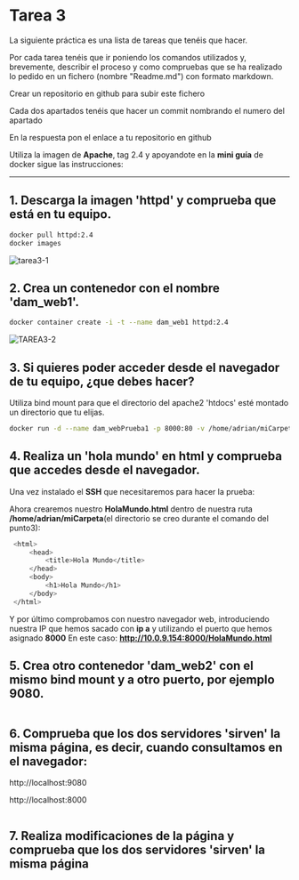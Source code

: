 # Tarea 3

La siguiente práctica es una lista de tareas que tenéis que hacer. 

Por cada tarea tenéis que ir poniendo los comandos utilizados y, brevemente, describir el proceso y como compruebas que se ha realizado lo pedido en un fichero (nombre "Readme.md") con formato markdown.

Crear un repositorio en github para subir este fichero

Cada dos apartados tenéis que hacer un commit nombrando el numero del apartado

En la respuesta pon el enlace a tu repositorio en github

Utiliza la imagen de **Apache**, tag 2.4 y apoyandote en la **mini guía** de docker sigue las instrucciones:

---
## 1. Descarga la imagen 'httpd' y comprueba que está en tu equipo.
```bash
docker pull httpd:2.4
docker images
```
![tarea3-1](https://github.com/user-attachments/assets/9183239f-5608-48d3-81ec-351bb207bfde)


## 2. Crea un contenedor con el nombre 'dam_web1'.
```bash
docker container create -i -t --name dam_web1 httpd:2.4
```
![TAREA3-2](https://github.com/user-attachments/assets/71edbffe-7b2c-498f-90ff-b2581e715b57)


## 3. Si quieres poder acceder desde el navegador de tu equipo, ¿que debes hacer?
Utiliza bind mount para que el directorio del apache2 'htdocs' esté montado un directorio que tu elijas.
```bash
docker run -d --name dam_webPrueba1 -p 8000:80 -v /home/adrian/miCarpeta:/usr/local/apache2/htdocs httpd:2.4
```

## 4. Realiza un 'hola mundo' en html y comprueba que accedes desde el navegador.
Una vez instalado el **SSH** que necesitaremos para hacer la prueba: 

Ahora crearemos nuestro **HolaMundo.html** dentro de nuestra ruta **/home/adrian/miCarpeta**(el directorio se creo durante el comando del punto3):
```bash
 <html>
     <head>
         <title>Hola Mundo</title>
     </head>
     <body>
         <h1>Hola Mundo</h1>
     </body>
 </html>
```
Y por último comprobamos con nuestro navegador web, introduciendo nuestra IP que hemos sacado con **ip a** y utilizando el puerto que hemos asignado **8000**
En este caso: **http://10.0.9.154:8000/HolaMundo.html**


## 5. Crea otro contenedor 'dam_web2' con el mismo bind mount y a otro puerto, por ejemplo 9080.
```bash

```

## 6. Comprueba que los dos servidores 'sirven' la misma página, es decir, cuando consultamos en el navegador:
http://localhost:9080 

http://localhost:8000
```bash

```

## 7. Realiza modificaciones de la página y comprueba que los dos servidores 'sirven' la misma página
```bash

```







